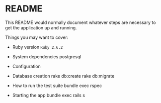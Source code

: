 # README

This README would normally document whatever steps are necessary to get the
application up and running.

Things you may want to cover:

* Ruby version
  `Ruby 2.6.2`

* System dependencies
   postgresql

* Configuration

* Database creation
  rake db:create
  rake db:migrate

* How to run the test suite
  bundle exec rspec

* Starting the app
  bundle exec rails s

